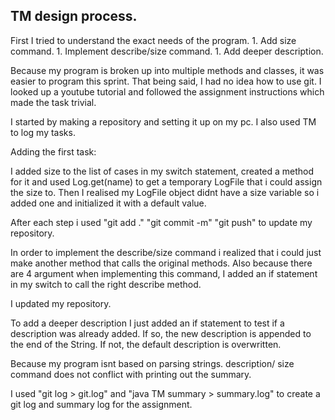 ## TM design process.

First I tried to understand the exact needs of the program.
    1. Add size command.
    1. Implement describe/size command.
    1. Add deeper description.

Because my program is broken up into multiple methods and 
classes, it was easier to program this sprint. That being
said, I had no idea how to use git. I looked up a youtube 
tutorial and followed the assignment instructions which
made the task trivial.

I started by making a repository and setting it up on my
pc. I also used TM to log my tasks.

Adding the first task:

I added size to the list of cases in my switch statement,
created a method for it and used Log.get(name) to get a 
temporary LogFile that i could assign the size to. Then
I realised my LogFile object didnt have a size variable
so i added one and initialized it with a default value.

After each step i used "git add ." "git commit -m" "git push"
to update my repository.

In order to implement the describe/size command i realized
that i could just make another method that calls the
original methods. Also because there are 4 argument when
implementing this command, I added an if statement in my
switch to call the right describe method.

I updated my repository.

To add a deeper description I just added an if statement to
test if a description was already added. If so, the new
description is appended to the end of the String. If not,
the default description is overwritten.

Because my program isnt based on parsing strings. description/
size command does not conflict with printing out the summary.

I used "git log > git.log" and "java TM summary > summary.log"
to create a git log and summary log for the assignment.


